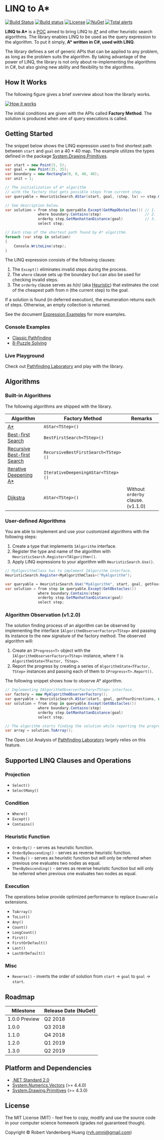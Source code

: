 # LINQ to A\*

[![Build Status](https://travis-ci.org/rvhuang/linq-to-astar.svg?branch=master)](https://travis-ci.org/rvhuang/linq-to-astar) [![Build status](https://dev.azure.com/rvhuang/_apis/public/build/definitions/31750fb1-11f7-41f3-9a90-66f5a70f0bc6/3/badge)](https://dev.azure.com/rvhuang/_apis/public/build/definitions/31750fb1-11f7-41f3-9a90-66f5a70f0bc6/3/badge) [![License](https://img.shields.io/badge/license-MIT-blue.svg)](https://github.com/rvhuang/linq-to-astar/blob/master/LICENSE) [![NuGet](https://img.shields.io/nuget/vpre/linq-to-astar.svg)](https://www.nuget.org/packages/linq-to-astar/) [![Total alerts](https://img.shields.io/lgtm/alerts/g/rvhuang/linq-to-astar.svg?logo=lgtm&logoWidth=18)](https://lgtm.com/projects/g/rvhuang/linq-to-astar/alerts/)

**LINQ to A\*** is a [POC](https://www.oxfordlearnersdictionaries.com/definition/english/proof-of-concept) aimed to bring LINQ to [A\*](https://en.wikipedia.org/wiki/A*_search_algorithm) and other heuristic search algorithms. The library enables LINQ to be used as the query expression to the algorithm. To put it simply, **A\* written in C#, used with LINQ**.

The library defines a set of generic APIs that can be applied to any problem, as long as the problem suits the algorithm. By taking advantage of the power of LINQ, the library is not only about re-implementing the algorithms in C#, but also giving new ability and flexibility to the algorithms.

## How It Works

The following figure gives a brief overview about how the librarly works. 

[![How it works](docs/how-it-works.svg)](docs/how-it-works.svg)

The initial conditions are given with the APIs called **Factory Method**. The solution is produced when one of query executions is called.

## Getting Started

The snippet below shows the LINQ expression used to find shortest path between `start` and `goal` on a 40 \* 40 map. The example utilizes the types defined in the package [System.Drawing.Primitives](https://www.nuget.org/packages/System.Drawing.Primitives/). 

```csharp
var start = new Point(5, 5);
var goal = new Point(35, 35);
var boundary = new Rectangle(0, 0, 40, 40);
var unit = 1;

// The initialization of A* algorithm
// with the factory that gets possible steps from current step.
var queryable = HeuristicSearch.AStar(start, goal, (step, lv) => step.GetFourDirections(unit));

// See description below.
var solution = from step in queryable.Except(GetMapObstacles()) // 1.
               where boundary.Contains(step)                    // 2.
               orderby step.GetManhattanDistance(goal)          // 3.
               select step;

// Each step of the shortest path found by A* algorithm.
foreach (var step in solution)
{
    Console.WriteLine(step);
}
```

The LINQ expression consists of the following clauses:

1. The `Except()` eliminates invalid steps during the process.
2. The `where` clause sets up the boundary but can also be used for checking invalid steps.
3. The `orderby` clause serves as *h(n)* (aka [Heuristic](https://en.wikipedia.org/wiki/Heuristic)) that estimates the cost of the cheapest path from *n* (the current step) to the goal.

If a solution is found (in deferred execution), the enumeration returns each of steps. Otherwise, an empty collection is returned.

See the document [Expression Examples](docs/Expression-Examples.md) for more examples.

### Console Examples

* [Classic Pathfinding](examples/Heuristic.Linq.Example.PathFinding/) 
* [8-Puzzle Solving](examples/Heuristic.Linq.Example.EightPuzzle/)

### Live Playground

Check out [Pathfinding Laboratory](https://pathfinding-lab.codedwith.fun/) and play with the library.

## Algorithms
### Built-in Algorithms

The following algorithms are shipped with the library.

|Algorithm|Factory Method|Remarks|
|----------|----------|----------|
|[A\*](https://en.wikipedia.org/wiki/A*_search_algorithm)|`AStar<TStep>()`||
|[Best-first Search](https://en.wikipedia.org/wiki/Best-first_search)|`BestFirstSearch<TStep>()`||
|[Recursive Best-first Search](http://cs.gettysburg.edu/~tneller/papers/talks/RBFS_Example.htm)|`RecursiveBestFirstSearch<TStep>()`||
|[Iterative Deepening A\*](https://en.wikipedia.org/wiki/Iterative_deepening_A*)|`IterativeDeepeningAStar<TStep>()`||
|[Dijkstra](https://en.wikipedia.org/wiki/Dijkstra%27s_algorithm)|`AStar<TStep>()`|Without `orderby` clause. (v1.1.0)|

### User-defined Algorithms

You are able to implement and use your customized algorithms with the following steps:

1. Create a type that implements `IAlgorithm` interface.
2. Register the type and name of the algorithm with `HeuristicSearch.Register<TAlgorithm>()`.
3. Apply LINQ expressions to your algorithm with `HeuristicSearch.Use()`.

```csharp
// MyAlgorithmClass has to implement IAlgorithm interface.
HeuristicSearch.Register<MyAlgorithmClass>("MyAlgorithm");

var queryable = HeuristicSearch.Use("MyAlgorithm", start, goal, getFourDirections);
var solution = from step in queryable.Except(GetObstacles())
               where boundary.Contains(step)
               orderby step.GetManhattanDistance(goal)
               select step;
```

### Algorithm Observation (v1.2.0)

The solution finding process of an algorithm can be observed by implementing the interface `IAlgorithmObserverFactory<TStep>` and passing its instance to the new signature of the factory method. The observed algorithm will: 

1. Create an `IProgress<T>` object with the `IAlgorithmObserverFactory<TStep>` instance, where `T` is `AlgorithmState<TFactor, TStep>`.
2. Report the progress by creating a series of `AlgorithmState<TFactor, TStep>` instances and passing each of them to `IProgress<T>.Report()`.

The following snippet shows how to observe A\* algorithm.

```csharp
// Implementing IAlgorithmObserverFactory<TStep> interface.
var factory = new MyAlgorithmObserverFactory();
var queryable = HeuristicSearch.AStar(start, goal, getFourDirections, null, factory);
var solution = from step in queryable.Except(GetObstacles())
               where boundary.Contains(step)
               orderby step.GetManhattanDistance(goal)
               select step;

// The algorithm starts finding the solution while reporting the progress.
var array = solution.ToArray();
```

The Open List Analysis of [Pathfinding Laboratory](https://pathfinding-lab.codedwith.fun/) largely relies on this feature.

## Supported LINQ Clauses and Operations

### Projection

* `Select()`
* `SelectMany()`

### Condition

* `Where()`
* `Except()`
* `Contains()`

### Heuristic Function 

* `OrderBy()` - serves as heuristic function.
* `OrderByDescending()` - serves as reverse heuristic function.
* `ThenBy()` - serves as heuristic function but will only be referred when previous one evaluates two nodes as equal.
* `ThenByDescending()` - serves as reverse heuristic function but will only be referred when previous one evaluates two nodes as equal.

### Execution

The operations below provide optimized performance to replace `Enumerable` extensions.

* `ToArray()`
* `ToList()`
* `Any()`
* `Count()`
* `LongCount()`
* `First()`
* `FirstOrDefault()`
* `Last()`
* `LastOrDefault()`

### Misc

* `Reverse()` - inverts the order of solution from `start` -> `goal` to `goal` -> `start`.

## Roadmap

|Milestone|Release Date (NuGet)|
|----------|----------|
|1.0.0 Preview|Q2 2018|
|1.0.0|Q3 2018|
|1.1.0|Q4 2018|
|1.2.0|Q1 2019|
|1.3.0|Q2 2019|

## Platform and Dependencies

* [.NET Standard 2.0](https://docs.microsoft.com/en-us/dotnet/api/?view=netstandard-2.0)
* [System.Numerics.Vectors](https://www.nuget.org/packages/System.Numerics.Vectors/) (>= 4.4.0)
* [System.Drawing.Primitives](https://www.nuget.org/packages/System.Drawing.Primitives/) (>= 4.3.0)

## License

The MIT License (MIT) - feel free to copy, modify and use the source code in your computer science homework (grades not guaranteed though).

Copyright © Robert Vandenberg Huang ([rvh.omni@gmail.com](mailto:rvh.omni@gmail.com))
